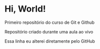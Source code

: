 # Hi, World!
 Primeiro repositório do curso de Git e Github

 Repositório criado durante uma aula ao vivo

 Essa linha eu alterei diretamente pelo GitHub
